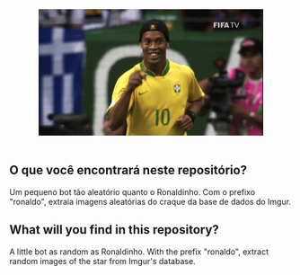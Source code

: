 <div align="center">
    <img src="Images/00.gif" width="400"/>
</div>
<br/>

## O que você encontrará neste repositório?

Um pequeno bot tão aleatório quanto o Ronaldinho. Com o prefixo "ronaldo", extraia imagens aleatórias do craque da base
de dados do Imgur.

## What will you find in this repository?

A little bot as random as Ronaldinho. With the prefix "ronaldo", extract random images of the star from Imgur's
database.

